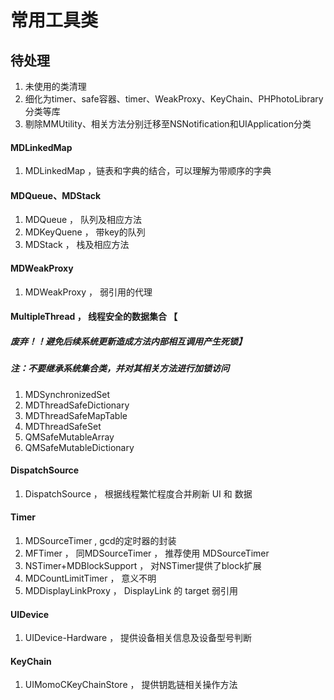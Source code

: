 # 常用工具类



## 待处理

1. 未使用的类清理
2. 细化为timer、safe容器、timer、WeakProxy、KeyChain、PHPhotoLibrary分类等库
3. 剔除MMUtility、相关方法分别迁移至NSNotification和UIApplication分类



#### MDLinkedMap

1. MDLinkedMap ，链表和字典的结合，可以理解为带顺序的字典

#### MDQueue、MDStack

1. MDQueue ， 队列及相应方法
2. MDKeyQuene ， 带key的队列
3. MDStack ， 栈及相应方法

#### MDWeakProxy

1. MDWeakProxy ， 弱引用的代理

#### MultipleThread ， 线程安全的数据集合 【
##### 废弃！！避免后续系统更新造成方法内部相互调用产生死锁】
##### 注：不要继承系统集合类，并对其相关方法进行加锁访问

1. MDSynchronizedSet 
2. MDThreadSafeDictionary
3. MDThreadSafeMapTable
4. MDThreadSafeSet
5. QMSafeMutableArray
6. QMSafeMutableDictionary

#### DispatchSource

1. DispatchSource ， 根据线程繁忙程度合并刷新 UI 和 数据

#### Timer

1. MDSourceTimer , gcd的定时器的封装
2. MFTimer ， 同MDSourceTimer ， 推荐使用 MDSourceTimer
3. NSTimer+MDBlockSupport ， 对NSTimer提供了block扩展
4. MDCountLimitTimer ， 意义不明
5. MDDisplayLinkProxy ， DisplayLink 的 target 弱引用

#### UIDevice

1. UIDevice-Hardware ， 提供设备相关信息及设备型号判断

#### KeyChain

1. UIMomoCKeyChainStore ， 提供钥匙链相关操作方法
